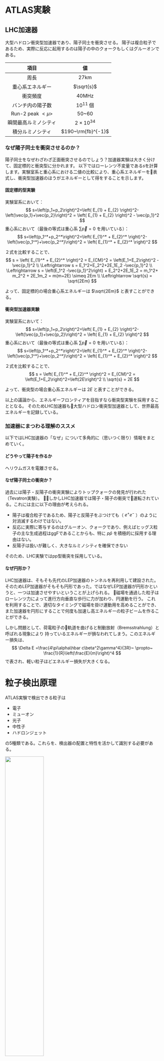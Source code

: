 # ATLAS実験

## LHC加速器
大型ハドロン衝突型加速器であり、陽子同士を衝突させる。
陽子は複合粒子であるため、実際に反応に起用するのは陽子の中のクォークもしくはグルーオンである。

|項目|値|
|:--:|:--:|
|周長|27km|
|重心系エネルギー|$\sqrt{s}$|
|衝突頻度|40MHz|
|バンチ内の陽子数|$10^{11}$ 個|
|Run-2 peak $<\mu>$|50~60|
|瞬間最高ルミノシティ|$2\times10^{34}$|
|積分ルミノシティ|$190~\rm{fb}^{-1}$|

### なぜ陽子同士を衝突させるのか？
陽子同士をなぜわざわざ正面衝突させるのでしょう？加速器実験は大きく分けて、固定標的と衝突型に分かれます。
以下ではローレンツ不変量である$s$を計算します。実験室系と重心系における二値の比較により、重心系エネルギーを表式し、衝突型加速器のほうがエネルギーとして得をすることを示します。

#### 固定標的型実験
実験室系において：
$$
s=\left(p_1+p_2\right)^2=\left( E_{1} + E_{2} \right)^2-\left(\vec{p_1}+\vec{p_2}\right)^2 = \left( E_{1} + E_{2} \right)^2 - \vec{p_1}^2
$$
重心系において（最後の等式は重心系 $\sum \vec{p}=0$ を用いている）：
$$
s=\left(p_1^*+p_2^*\right)^2=\left( E_{1}^* + E_{2}^* \right)^2-\left(\vec{p_1^*}+\vec{p_2^*}\right)^2 = \left( E_{1}^* + E_{2}^* \right)^2
$$

２式を比較することで、
$$
s = \left( E_{1}^* + E_{2}^* \right)^2 = E_{CM}^2 = \left(E_1+E_2\right)^2 -\vec{p_1}^2 \\
\Leftrightarrow s = E_1^2+E_2^2+2E_1E_2 -\vec{p_1}^2 \\
\Leftrightarrow s = \left(E_1^2 -\vec{p_1}^2\right) + E_2^2+2E_1E_2 = m_1^2+ m_2^2 + 2E_1m_2 = m(m+2E) \simeq 2Em \\
\Leftrightarrow \sqrt{s} = \sqrt{2Em}
$$

よって、固定標的の場合重心系エネルギーは $\sqrt{2Em}$ と表すことができる。

#### 衝突型加速器実験
実験室系において：
$$
s=\left(p_1+p_2\right)^2=\left( E_{1} + E_{2} \right)^2-\left(\vec{p_1}+\vec{p_2}\right)^2 = \left( E_{1} + E_{2} \right)^2
$$
重心系において（最後の等式は重心系 $\sum \vec{p}=0$ を用いている）：
$$
s=\left(p_1^*+p_2^*\right)^2=\left( E_{1}^* + E_{2}^* \right)^2-\left(\vec{p_1^*}+\vec{p_2^*}\right)^2 = \left( E_{1}^* + E_{2}^* \right)^2
$$

２式を比較することで、
$$
s = \left( E_{1}^* + E_{2}^* \right)^2 = E_{CM}^2 = \left(E_1+E_2\right)^2=\left(2E\right)^2 \\
\sqrt{s} = 2E
$$

よって、衝突型の場合重心系エネルギーは $2E$ と表すことができる。

以上の議論から、エネルギーフロンティアを目指すなら衝突型実験を採用することとなる。
そのためLHC加速器も大型ハドロン衝突型加速器として、世界最高エネルギーを記録している。

### 加速器にまつわる理解のススメ
以下ではLHC加速器の「なぜ」について多角的に（思いつく限り）情報をまとめていく。

#### どうやって陽子を作るか
ヘリウムガスを電離させる。

#### なぜ陽子同士の衝突か？
過去には陽子・反陽子の衝突実験によりトップクォークの発見が行われた（Tevatron実験）。
しかしLHC加速器では陽子・陽子の衝突で運転されている。これには主に以下の理由が考えられる。

- 陽子は複合粒子であるため、陽子と反陽子をぶつけても（ $e^{+}e^{-}$ ）のように対消滅するわけではない。
- 反応に実際に寄与するのはグルーオン、クォークであり、例えばヒッグス粒子の主な生成過程はggFであることからも、特に $p\bar{p}$ を積極的に採用する理由はない。
- 反陽子は扱いが難しく、大きなルミノシティを確保できない

そのため、LHC実験ではpp型衝突を採用している。

#### なぜ円形か？
LHC加速器は、そもそも先代のLEP加速器のトンネルを再利用して建設された。そのためLEP加速器がそもそも円形であった。ではなぜLEP加速器が円形かというと、一つは加速させやすいということが上げられる。
磁場を通過した粒子はローレンツ力によって進行方向垂直な歩行に力が加わり、円運動を行う。
これを利用することで、適切なタイミングで磁場を掛け運動用を高めることができ、
また加速器を円形にすることで何度も加速し高エネルギーの粒子ビームを作ることができる。

しかし問題として、荷電粒子の軌道を曲げると制動放射（Bremsstrahlung）と呼ばれる現象により
持っているエネルギーが損なわれてしまう。このエネルギー損失は、
$$
\Delta E =\frac{4\pi\alpha\hbar c\beta^2\gamma^4}{3R}~ \propto~ \frac{1}{R}\left(\frac{E}{m}\right)^4
$$
で表され、軽い粒子ほどエネルギー損失が大きくなる。

# 粒子検出原理

ATLAS実験で検出できる粒子は

- 電子
- ミューオン
- 光子
- 中性子
- ハドロンジェット

の5種類である。これらを、検出器の配置と特性を活かして識別する必要がある。

<img width="50%" src="../fig/atlas/detector.jpg"/>

測定に使用する検出器で粒子をまとめてみる。

- 電子
- 光子

これらは電磁カロリメーターでエネルギーを測定する。

- ハドロンジェット
- 中性子

これらはハドロンカロリメーターでエネルギーを測定する。

- ミューオン

この粒子だけ特殊で、現在のLHC−ATLAS実験で観測するミューオンのエネルギー領域ではMIPとして振る舞う。
そのためカロリメータに十分なエネルギーを落とすことなく容易に検出記最外層まで届いてしまう。
そのためさらに精度良く運動量を図るために（エネルギーは測定できない）、ミューオン運動量測定用磁場を使って
軌道を大きく曲げる（CMS実験ではより強力なソレノイド磁石を使って荷電粒子全般を曲げる）。

## 特徴的な2種類の磁石
ATLAS検出器では2種類の磁石を用いて、荷電粒子の運動量測定を行っている。内部秘跡検出器のためのソレノイド磁場と、ミューオン検出位のためのトロイダル磁場について説明する。

### ソレノイド磁石
ソレノイド磁石は直径2.4mの大きさで、内部秘跡検出器を包み込むように設置されている。
そのため内部飛跡検出器（以下ID）では、その磁場を用いて荷電粒子の運動量を測定することができる。

<img width="50%" src="../fig/atlas/id_momentum.png"/>

荷電粒子の磁場中の運動は、

$$
\frac{mv^2}{R} = evB \\
\Leftrightarrow mv = eBR \\
\Leftrightarrow p = eBR \\
\Leftrightarrow p = 0.3BR \\
$$

そのため、軌道の半径 $$R$$が分かれば粒子の運動量を求めることができる。
最後の変形では、次の関係式を用いた。

$$
\alpha = \frac{e^2}{4\pi} = \frac{1}{137} \\
\Leftrightarrow e \simeq 0.3
$$

さらに近似手法を用いることでより実験的に測定のしやすい関係式を導出する。図中の黄色の直角三角形に着目して三平方の定理より、

$$
R^2 = (R-s)^2 + \left( \frac{L}{2} \right)^2 \\
\Leftrightarrow R^2 = R^2 - 2Rs + s^2 + \frac{L^2}{4} \\
\Leftrightarrow R = \frac{s}{2} + \frac{L^2}{8s}
$$

ここで、実際の軌道では$$s << L$$が成り立つので

$$
R \simeq \frac{L^2}{8s}
$$

この曲率半径を用いることで、最初に導入した式を変形することができ、


$$
p = eBR = \frac{eBL^2}{8s} = \frac{0.3BL^2}{8s}
$$

ここから運動量を求めることができる。
事前の実験セットアップから磁場 $B$ は知っているはずなので、サジッタ $s$ と距離 $L$ を求めることができれば運動量を算出することができる。
以上の導出からも、荷電粒子の運動量を測定するには飛跡検出器に磁場をかけて置かなければならないことが理解できる。

### トロイダル磁石
ATLAS検出器に特徴的な磁場は、このトロイダル磁場です。
ミューオンの軌道を$$R$$方向へ曲げることで、ミューオン検出器が運動量を測定できるようにしている。

# 検出器各論
## 内部秘跡検出器
### IBL
### Pixel
### SCT
### TRT

## カロリメーター

- http://www.jahep.org/hepnews/2014/14-2-6-BelleIIECL.pdf
- http://www.physics.rutgers.edu/~evahal/talks/tasi09/TASI_day3_school.pdf

カロリメーターは、入射してきた粒子のエネルギーを（破壊的に）測定するための検出器である。
入射粒子と核子の相互作用によりシャワーと呼ばれる現象を引き起こし、シンチレーター内を通過する荷電粒子数を増やし、効率よくエネルギー損失を測定する。
検出器は電磁相互作用（電気信号）でしか粒子を測定できないが、シャワーを用いることで中性粒子も測定できることが大きなメリットである。

理想的にカロリメーターは入射粒子のエネルギーを全て測定する必要があるため、まずシャワーの形成を検出器内部に留めるための厚みが必要となる。
またシャワーを発生させることで入射粒子のエネルギーを半分、半分、、、にしていくために、十分に密度の大きい部材を用いたカロリメーターを組む必要がある。


### シャワーについて
シャワーには電磁相互作用か強い相互作用か、（主に）どちらの相互作用により引き起こされるか二種類存在する。
前者は電磁シャワー、後者はハドロニックシャワーと呼ばれ、入射粒子の種類とシャワーの種類には以下のような対応関係がある。

||荷電|中性|
|:---:|:---:|:---:|
|電磁シャワー作る| $$e^{\pm}$$| $$\gamma$$、$$\pi^{0}$$|
|電磁シャワー作らない|$$\pi^{\pm}, K^{\pm}, p, \mu^{\pm}$$|$$n, \nu$$|

#### 電磁シャワー
電子または光子が電磁相互作用によって形成するシャワーが電磁シャワーである。
入射粒子が（十分に高エネルギーの）電子の場合、

1. 電子はカロリメーター内の原子核と電磁相互作用し、軌道を曲げられる（制動放射、Bremsstrahlung）
2. その際に光子を放出する。
3. 光子が十分に大きいエネルギーを持っていれば原子核と電磁相互作用し、電子対の生成を引き起こす
4. 以上の1〜3が連続していくことで、電磁シャワーと呼ばれる現象が発生する

入射粒子が光子の場合は、上の2番目から反応が始まり電磁シャワーが発展していく。以上が電磁シャワーの概略であり、制動放射と対生成がキーポイントであることを押さえておくとよい。
また、電磁シャワーのエネルギーは、

$$
-\frac{dE}{dx} = \frac{E}{X_0}
\Leftrightarrow E=E_0 e^{-x/X_0}
$$

と表される。入射粒子のエネルギーが $1/e$ になる距離が $X_0$ であり、この距離を放射長（radiation length）と呼ぶ。
（ $1/e \simeq 1/2$ と考えると、放射長はおおよそ初期エネルギーが半分になるまでの距離を表す。
 $e\to e+\gamma~$ もしくは、$\gamma\to ee~$ の反応でエネルギーが半分になるとすれば、$X_0$ は各反応点から反応点までの距離として考えることができる。）
この放射長（radiation length）は、次式で表すことができる（ここで $Z$ は原子番号、$A$ は質量数）。

$$
X_0 = \frac{716.4~\mathrm{g}~\mathrm{cm^{-2}}~A}{Z(Z+1)\ln(287/\sqrt{Z})}
$$

$X_0$ が小さい部材を選択すると素早く電磁シャワーが収束し、逆に $X_0$ が大きい部材を選択すると中々エネルギー損失が起きない。
そのため、放射長を短くしたければ大きな原子番号（=重い原子核）の物質を使えば良いということが理解できる。
また実験的にはカロリメーターに粒子が到達するまでにも、ビームパイプや飛跡検出器等を通過しているので、カロリメーターの前に置く物質はなるべく密度の小さなものであることが望ましい（カロリメーター到達までにエネルギー損失をしてほしくないので）。
順調にエネルギーを損失し続け、critical energy $E_c$ と呼ばれる値を超えなくなった時にシャワーの発展が止まる。


ここでミューオンについて補足する。
電子より約200倍重たいミューオンは（現在の高エネルギー実験で扱うエネルギー領域では）MIPとして振る舞いシャワーを形成せず、
カロリメーターではエネルギーを測定することができない。
容易にカロリメーター外へ到達してしまうために、外側でミューオンのエネルギーを測定する方法が別途必要となる（ミューオン検出器について参照のこと）。

#### Back of the envelop calculations

- $X_0 = \frac{180A}{Z^2}\frac{\mathrm{g}}{\mathrm{cm^2}}$
- $E_c = \frac{550~\mathrm{MeV}}{Z}$

#### ハドロニックシャワー
強い相互作用によって引き起こされるため、電磁シャワーに比べて複雑に発展していく。ハドロニック成分と電磁成分が並行して発生していく。
シャワーを特徴づけるスケールは $\lambda$（相互作用長）であり、放射長に比べて十分大きい。
そのため電磁シャワーはすぐに発達してすぐに終わるが、ハドロニックシャワーは横にも縦にも大きく広がる。

### 電磁カロリメーター
電磁シャワーを発生させ、入射粒子のエネルギー損失を測定する。サンプリングカロリメーターと全吸収型カロリメーターの二種類がある。

- サンプリングカロリメーター
    - 吸収層（absorber）とシンチレーターを交互に配置したカロリメーター
    - absorberでシャワーを引き起こし、次のシンチレーター層でそれらのエネルギーを測定し...を繰り返していく
    - 一般的に全吸収型より安価に製造でき、$$20%/\sqrt{E}$$ 程度のエネルギー分解能が期待できる
- 全吸収型カロリメーター（Homogeneous calorimeter）
    - absorberと検出を同時に実現する
    - エネルギー分解能が非常に良いが、費用と細分化できないことがデメリット

### ハドロンカロリメーター
ハドロンシャワーを起こさせてエネルギーを測定する。 入射ハドロンが核と反応を起こす (QCD反応, 核をぶっ壊す)
電磁カロリメーターでエネルギーを落としきらなかったハドロンジェットを、Hadカロリメーターで完全にエネルギーを落とし切る。

* Elastic scattering: h+nucleus -> h + nucleus
* Inelastic scattering: h+nucleus -> π+ + π- + πο + ...+ nucleus
* Absorption and capture
* Secondary hadrons and muons in the shower
* Secondary neutrinos (not detectable)

## エネルギー分解能
カロリメーターは入射粒子のエネルギーが大きいほど分解能がよくなる。

$$
\frac{\sigma(E_0)}{E_0} = \frac{a}{\sqrt{E_0}} \oplus \frac{b}{E_0} \oplus c
$$

* a：stocastic term
    * 統計的なゆらぎによる誤差（サンプリングカロリメーターだと、aが大きい）
* b：noise term
    * ノイズ・パイルアップ
* c：constant term
    * 物質の不均一性、キャリブレーションの精度、shower の漏れ (leakage)

## ATLAS検出器におけるカロリメーター
### 電磁カロリメーター
ATLAS実験ではアコーディオン型のEMカロリメーターを採用し、実行的に読み出しを細分化している。LAr+Pb。

$$
\frac{\sigma_E}{E} = \frac{10%}{\sqrt{E}} \oplus 7%
$$



## ミューオン検出器
一番外側に置かれるため、安価にかつ大面積を覆うことの出来るシンプルな構造が好まれる。


# ルミノシティ
単位面積当たり単位時間あたりの衝突に寄与する粒子の個数を表し（$$m^{-2}s^{-1}$$）、次式で定義される。
基本的にルミノシティは大きいほどhappyな物理量です（実験環境によりけりですが）。

$$
L = \frac{nfN_1N_2}{4\pi\sigma_x\sigma_y}
$$

- バンチ数に比例する
- 交叉頻度$$f$$は大きいほど良い
- 各バンチに含まれる粒子数（$$N_1$$ｍ$$N_2$$）は多いほど、ルミノシティは大きくなる。
- ビームを絞るほど（ビームの断面積$$\sigma$$を小さくするほど）ルミノシティは大きくなる

ルミノシティと単位時間あたりの生成事象数は次の関係にある（単位で考えてみると、より理解できるはず）。

$$
R = L \times \sigma
$$

ここまでのルミノシティは単位時間あたりのルミノシティ、つまり瞬間ルミノシティを意味していました。
ここでNは単位時間あたりに生成される粒子数、Lはルミノシティ、$$\sigma$$は粒子の生成断面積（=生成確率）を表しています。$$\sigma$$は既に決まっている物理量なので、実験的にはルミノシティのみが調整できるパラメーターです。そのため、ルミノシティを大きくすればするほど、生成断面積の非常に小さい稀事象を観測できる確率が上がるということです。
また既知の事象数も統計量が稼げるために、統計誤差の小さな測定が可能になるというメリットも当然あります。これらはHigh-Luminosity LHCのモチベーションになっています。

また、時間で積分した積分ルミノシティを導入することで、

$$
N =  L \times \sigma
$$

の様に、その実験稼働時間で期待できる粒子生成事象数を記述すこることができる。

# 座標系
ATLAS検出器が採用している座標系を次の図に示す。

<img width="50%" src="../fig/atlas/coordinate.png"/>

# ラピデティ、擬ラピデティ
- https://arxiv.org/pdf/1010.2051.pdf

ローレンツ不変の断面積は次式で定義される。

$$
f(AB\to CX) \equiv E \frac{d^3\sigma}{d^3p} = E \frac{d^3\sigma}{\pidp_Ldp^2_T}
$$


# Reference

- https://cds.cern.ch/record/1457044/files/ATLAS%20fact%20sheet.pdf

# なぜ？

- 共鳴状態、ってなに？
- 陽子・陽子衝突なのはなぜか？
- 高いエネルギーは何のために必要か？
    - 重たい未知の素粒子を作るために必要
    - より小さなものを見るためには、より高エネルギー粒子（波長が短い）を当ててその散乱を見る
- 重心系エネルギーがなぜ重要なのか？
- Soft, hard QCD とは？
    - soft : momentum transfer が小さい
    - hard : momentum transger が大きい
